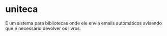 # uniteca
É um sistema para bibliotecas onde ele envia emails automáticos avisando que é necessário devolver os livros.
